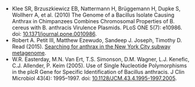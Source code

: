 * Klee SR, Brzuszkiewicz EB, Nattermann H, Brüggemann H, Dupke S, Wollherr A, et al. (2010) The Genome of a Bacillus Isolate Causing Anthrax in Chimpanzees Combines Chromosomal Properties of B. cereus with B. anthracis Virulence Plasmids. PLoS ONE 5(7): e10986. doi: [10.1371/journal.pone.0010986](http://journals.plos.org/plosone/article?id=10.1371/journal.pone.0010986).
* Robert A. Petit III, Matthew Ezewudo, Sandeep J. Joseph, Timothy D. Read (2015). [Searching for anthrax in the New York City subway metagenome](https://read-lab-confederation.github.io/nyc-subway-anthrax-study/).
* W.R. Easterday, M.N. Van Ert, T.S. Simonson, D.M. Wagner, L.J. Kenefic, C.J. Allender, P. Keim (2005). Use of Single Nucleotide Polymorphisms in the plcR Gene for Specific Identification of Bacillus anthracis. J Clin Microbiol 43(4): 1995–1997. doi: [10.1128/JCM.43.4.1995-1997.2005](http://jcm.asm.org/content/43/4/1995).
